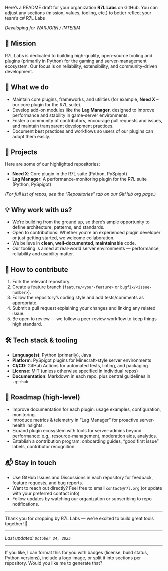 Here’s a README draft for your organization **R7L Labs** on GitHub. You can adjust any sections (mission, values, tooling, etc.) to better reflect your team’s c# R7L Labs

*Developing for WARJORN / INTERIM*

## 🚀 Mission

R7L Labs is dedicated to building high-quality, open-source tooling and plugins (primarily in Python) for the gaming and server-management ecosystem. Our focus is on reliability, extensibility, and community-driven development.

## 🧩 What we do

* Maintain core plugins, frameworks, and utilities (for example, **Need X** – our core plugin for the R7L suite).
* Develop add-on modules like the **Lag Manager**, designed to improve performance and stability in game-server environments.
* Foster a community of contributors, encourage pull requests and issues, and maintain transparent development practices.
* Document best practices and workflows so users of our plugins can adopt them easily.

## 📂 Projects

Here are some of our highlighted repositories:

* **Need X**: Core plugin in the R7L suite (Python, PySpigot)
* **Lag Manager**: A performance-monitoring plugin for the R7L suite (Python, PySpigot)

*(For full list of repos, see the “Repositories” tab on our GitHub org page.)*

## 💡 Why work with us?

* We’re building from the ground up, so there’s ample opportunity to define architecture, patterns, and standards.
* Open to contributions: Whether you’re an experienced plugin developer or just getting started, we welcome collaboration.
* We believe in **clean**, **well-documented**, **maintainable** code.
* Our tooling is aimed at real-world server environments — performance, reliability and usability matter.

## 📖 How to contribute

1. Fork the relevant repository.
2. Create a feature branch (`feature/<your-feature>` or `bugfix/<issue-number>`).
3. Follow the repository’s coding style and add tests/comments as appropriate.
4. Submit a pull request explaining your changes and linking any related issue.
5. Be open to review — we follow a peer-review workflow to keep things high standard.

## 🛠 Tech stack & tooling

* **Language(s)**: Python (primarily), Java
* **Platform**: PySpigot plugins for Minecraft-style server environments
* **CI/CD**: GitHub Actions for automated tests, linting, and packaging
* **License**: [MIT](LICENSE) (unless otherwise specified in individual repos)
* **Documentation**: Markdown in each repo, plus central guidelines in `.github`

## 📅 Roadmap (high-level)

* Improve documentation for each plugin: usage examples, configuration, monitoring.
* Introduce metrics & telemetry in “Lag Manager” for proactive server-health insights.
* Expand plugin ecosystem with tools for server-admins beyond performance: e.g., resource-management, moderation aids, analytics.
* Establish a contribution program: onboarding guides, “good first issue” labels, contributor recognition.

## 📬 Stay in touch

* Use GitHub Issues and Discussions in each repository for feedback, feature requests, and bug reports.
* Want to reach out directly? Feel free to email `contact@r7l.org` (or update with your preferred contact info)
* Follow updates by watching our organization or subscribing to repo notifications.

---

Thank you for dropping by R7L Labs — we’re excited to build great tools together! 🎉

---

*Last updated: ‎`October 24, 2025`*

---

If you like, I can format this for you with badges (license, build status, Python versions), include a logo image, or split it into sections per repository. Would you like me to generate that?
